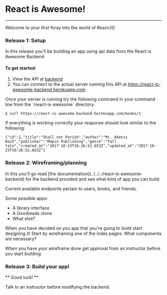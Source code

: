 # React is Awesome!
---
Welcome to your first foray into the world of ReactJS!

### Release 1: Setup

<p>In this release you'll be building an app using api data from the React is Awesome Backend</p>

#### To get started:
1. View the API at [backend](../../../react-is-awesome-backend)
1. You can connect to the actual server running this API at https://react-is-awesome-backend.herokuapp.com


<p>Once your server is running try the following command in your command line from the `/react-is-awesome` directory:</p>

```
$ curl https://react-is-awesome-backend.herokuapp.com/books/1
```
<p>If everything is working correctly your response should look similar to the following:</p>

```
{"id":1,"title":"Shall not Perish","author":"Mr. Adonis Koch","publisher":"Mapin Publishing","genre":"Tall tale","created_at":"2017-10-23T16:26:52.653Z","updated_at":"2017-10-23T16:26:52.653Z"}
```
### Release 2: Wireframing/planning

<p>In this you'll go read [the documentation](../../../react-is-awesome-backend) for the backend provided and see what kind of app you can build.</p>
<p>Current available endpoints pertain to users, books, and friends.</p>

Some possible apps:

  - A library interface
  - A Goodreads clone
  - What else?

<p>When you have decided on you app that you're going to build start designing it! Start by wireframing one of the index pages. What components are necessary?</p>
<p>When you have your wireframe done get approval from an instructor before you start building</p>

### Release 3: Build your app!
** Good luck! **

Talk to an instructor before modifying the backend.
